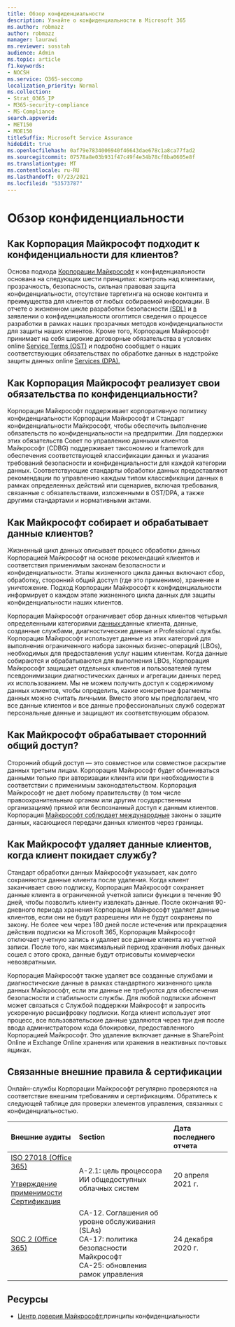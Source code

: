 ```yaml
---
title: Обзор конфиденциальности
description: Узнайте о конфиденциальности в Microsoft 365
ms.author: robmazz
author: robmazz
manager: laurawi
ms.reviewer: sosstah
audience: Admin
ms.topic: article
f1.keywords:
- NOCSH
ms.service: O365-seccomp
localization_priority: Normal
ms.collection:
- Strat_O365_IP
- M365-security-compliance
- MS-Compliance
search.appverid:
- MET150
- MOE150
titleSuffix: Microsoft Service Assurance
hideEdit: true
ms.openlocfilehash: 0af79e7834006940f46643dae678c1a8ca77fad2
ms.sourcegitcommit: 07578a8e03b931f47c49f4e34b78cf8ba0605e8f
ms.translationtype: MT
ms.contentlocale: ru-RU
ms.lasthandoff: 07/23/2021
ms.locfileid: "53573787"
---
```

# <a name="privacy-overview"></a>Обзор конфиденциальности

## <a name="how-does-microsoft-approach-privacy-for-customers"></a>Как Корпорация Майкрософт подходит к конфиденциальности для клиентов?

Основа подхода [Корпорации Майкрософт](https://privacy.microsoft.com/#whatinformationwecollectmodule) к конфиденциальности основана на следующих шести принципах: контроль над клиентами, прозрачность, безопасность, сильная правовая защита конфиденциальности, отсутствие таргетинга на основе контента и преимущества для клиентов от любых собираемой информации. В отчете о жизненном цикле разработки безопасности [(SDL)](https://www.microsoft.com/securityengineering/sdl/) и [в](https://privacy.microsoft.com/privacystatement) заявлении о конфиденциальности оголтится сведения о процессе разработки в рамках наших прозрачных методов конфиденциальности для защиты наших клиентов. Кроме того, Корпорация Майкрософт принимает на себя широкие договорные обязательства в условиях online [Service Terms (OST)](https://www.microsoft.com/licensing/product-licensing/products) и подробно сообщает о наших соответствующих обязательствах по обработке данных в надстройке защиты данных online [Services (DPA).](https://www.microsoftvolumelicensing.com/DocumentSearch.aspx?Mode=3&DocumentTypeId=67)

## <a name="how-does-microsoft-implement-its-privacy-commitments"></a>Как Корпорация Майкрософт реализует свои обязательства по конфиденциальности?

Корпорация Майкрософт поддерживает корпоративную политику конфиденциальности Корпорации Майкрософт и Стандарт конфиденциальности Майкрософт, чтобы обеспечить выполнение обязательств по конфиденциальности на предприятии. Для поддержки этих обязательств Совет по управлению данными клиентов Майкрософт (CDBG) поддерживает таксономию и framework для обеспечения соответствующей классификации данных и указания требований безопасности и конфиденциальности для каждой категории данных. Соответствующие стандарты обработки данных предоставляют рекомендации по управлению каждым типом классификации данных в рамках определенных действий или сценариев, включая требования, связанные с обязательствами, изложенными в OST/DPA, а также другими стандартами и нормативными актами.

## <a name="how-does-microsoft-collect-and-process-customer-data"></a>Как Майкрософт собирает и обрабатывает данные клиентов?

Жизненный цикл данных описывает процесс обработки данных Корпорацией Майкрософт на основе рекомендаций клиентов и соответствия применимым законам безопасности и конфиденциальности. Этапы жизненного цикла данных включают сбор, обработку, сторонний общий доступ (где это применимо), хранение и уничтожение. Подход Корпорации Майкрософт к конфиденциальности информирует о каждом этапе жизненного цикла данных для защиты конфиденциальности наших клиентов.

Корпорация Майкрософт ограничивает сбор данных клиентов четырьмя определенными категориями [данных:](https://www.microsoft.com/trust-center/privacy/customer-data-definitions?rtc=1)данные клиента, данные, созданные службами, диагностические данные и Professional службы. Корпорация Майкрософт использует данные из этих категорий для выполнения ограниченного набора законных бизнес-операций (LBOs), необходимых для предоставления услуг нашим клиентам. Когда данные собираются и обрабатываются для выполнения LBOs, Корпорация Майкрософт защищает отдельных клиентов и пользователей путем псевдонимизации диагностических данных и агрегации данных перед их использованием. Мы не можем получить доступ к содержимому данных клиентов, чтобы определить, какие конкретные фрагменты данных можно считать личными. Вместо этого мы предполагаем, что все данные клиентов и все данные профессиональных служб содержат персональные данные и защищают их соответствующим образом.

## <a name="how-does-microsoft-handle-third-party-sharing"></a>Как Майкрософт обрабатывает сторонний общий доступ?

Сторонний общий доступ — это совместное или совместное раскрытие данных третьим лицам. Корпорация Майкрософт будет обмениваться данными только при авторизации клиента или при необходимости в соответствии с применимым законодательством. Корпорация Майкрософт не дает любому правительству (в том числе правоохранительным органам или другим государственным организациям) прямой или беспознанный доступ к данным клиентов. Корпорация [Майкрософт соблюдает международные](https://www.microsoft.com/trust-center/privacy/data-location) законы о защите данных, касающиеся передачи данных клиентов через границы.

## <a name="how-does-microsoft-delete-customer-data-when-a-customer-leaves-the-service"></a>Как Майкрософт удаляет данные клиентов, когда клиент покидает службу?

Стандарт обработки данных Майкрософт указывает, как долго сохраняются данные клиента после удаления. Когда клиент заканчивает свою подписку, Корпорация Майкрософт сохраняет данные клиента в ограниченной учетной записи функции в течение 90 дней, чтобы позволить клиенту извлекать данные. После окончания 90-дневного периода хранения Корпорация Майкрософт удаляет данные клиентов, если они не будут разрешены или не будут сохранены по закону. Не более чем через 180 дней после истечения или прекращения действия подписки на Microsoft 365, Корпорация Майкрософт отключает учетную запись и удаляет все данные клиента из учетной записи. После того, как максимальный период хранения любых данных сошел с этого срока, данные будут отрисовыты коммерчески невозвратными.

Корпорация Майкрософт также удаляет все созданные службами и диагностические данные в рамках стандартного жизненного цикла данных Майкрософт, если эти данные не требуются для обеспечения безопасности и стабильности службы. Для любой подписки абонент может связаться с Службой поддержки Майкрософт и запросить ускоренную расшифровку подписки. Когда клиент использует этот процесс, все пользовательские данные удаляются через три дня после ввода администратором кода блокировки, предоставленного Корпорацией Майкрософт. Это удаление включает данные в SharePoint Online и Exchange Online хранения или хранения в неактивных почтовых ящиках.

## <a name="related-external-regulations--certifications"></a>Связанные внешние правила & сертификации

Онлайн-службы Корпорации Майкрософт регулярно проверяются на соответствие внешним требованиям и сертификациям. Обратитесь к следующей таблице для проверки элементов управления, связанных с конфиденциальностью.

| **Внешние аудиты** | **Section** | **Дата последнего отчета** |
|:--------------------|:------------|:-----------------------|  
| [ISO 27018 (Office 365)](https://servicetrust.microsoft.com/ViewPage/MSComplianceGuideV3?command=Download&downloadType=Document&downloadId=8d625374-4f2d-49f8-9d37-a4281ba98222&tab=7027ead0-3d6b-11e9-b9e1-290b1eb4cdeb&docTab=7027ead0-3d6b-11e9-b9e1-290b1eb4cdeb_ISO_Reports) <br><br> [Утверждение применимости](https://servicetrust.microsoft.com/ViewPage/MSComplianceGuideV3?command=Download&downloadType=Document&downloadId=c0df4ce8-c77e-4183-84eb-c8688470d8b1&tab=7027ead0-3d6b-11e9-b9e1-290b1eb4cdeb&docTab=7027ead0-3d6b-11e9-b9e1-290b1eb4cdeb_ISO_Reports) <br> [Сертификация](https://servicetrust.microsoft.com/ViewPage/MSComplianceGuideV3?command=Download&downloadType=Document&downloadId=43e89534-f48d-42ea-a7a7-3523ff516036&tab=7027ead0-3d6b-11e9-b9e1-290b1eb4cdeb&docTab=7027ead0-3d6b-11e9-b9e1-290b1eb4cdeb_ISO_Reports) | A-2.1: цель процессора ИИ общедоступных облачных систем | 20 апреля 2021 г. |
| [SOC 2 (Office 365)](https://servicetrust.microsoft.com/ViewPage/MSComplianceGuideV3?command=Download&downloadType=Document&downloadId=a73c1738-7892-42b7-acd3-87b6371c53f6&tab=7027ead0-3d6b-11e9-b9e1-290b1eb4cdeb&docTab=7027ead0-3d6b-11e9-b9e1-290b1eb4cdeb_SOC_%2F_SSAE_16_Reports) | CA-12. Соглашения об уровне обслуживания (SLAs) <br> CA-17: политика безопасности Майкрософт <br> CA-25: обновления рамок управления | 24 декабря 2020 г. |

## <a name="resources"></a>Ресурсы

- [Центр доверия Майкрософт:](https://www.microsoft.com/trust-center/privacy)принципы конфиденциальности
